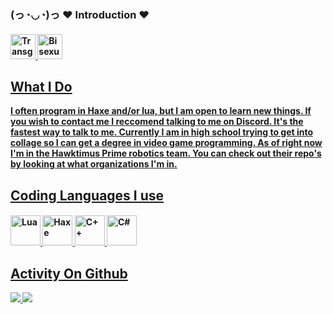 ### (っ◔◡◔)っ ♥ Introduction ♥
 <h4>   <a href="https://www.webmd.com/sex-relationships/what-is-transgender"><img title="Transgender" src="https://upload.wikimedia.org/wikipedia/commons/thumb/b/b0/Transgender_Pride_flag.svg/255px-Transgender_Pride_flag.svg.png" width="40"/>   <a href="https://www.apa.org/pi/lgbt/resources/bisexual"><img title="Bisexual" src="https://upload.wikimedia.org/wikipedia/commons/thumb/2/2a/Bisexual_Pride_Flag.svg/255px-Bisexual_Pride_Flag.svg.png" width="40"/>


## What I Do

I often program in Haxe and/or lua, but I am open to learn new things.
If you wish to contact me I reccomend talking to me on Discord. It's the fastest way to talk to me.
Currently I am in high school trying to get into collage so I can get a degree in video game programming.
As of right now I'm in the Hawktimus Prime robotics team. 
You can check out their repo's by looking at what organizations I'm in.

## Coding Languages I use
<h4>   <a href="https://lua.org"><img title="Lua" src="https://upload.wikimedia.org/wikipedia/commons/thumb/c/cf/Lua-Logo.svg/1200px-Lua-Logo.svg.png" width="48"/>   <a href="https://haxe.org"><img title="Haxe" src="https://cdn.jsdelivr.net/gh/devicons/devicon/icons/haxe/haxe-original.svg" width="48"/>  <a href="https://learn.microsoft.com/en-us/cpp/windows/latest-supported-vc-redist?view=msvc-170"><img title="C++" src="https://upload.wikimedia.org/wikipedia/commons/thumb/1/18/ISO_C%2B%2B_Logo.svg/120px-ISO_C%2B%2B_Logo.svg.png" width="48"> <a href="https://apps.microsoft.com/detail/9n4w6bhc0hml?hl=en-US&gl=US"><img title="C#" src="https://upload.wikimedia.org/wikipedia/commons/thumb/d/d2/C_Sharp_Logo_2023.svg/130px-C_Sharp_Logo_2023.svg.png" width="48"> </h4> 


## Activity On Github

![](https://github-readme-stats.vercel.app/api?username=LumixX-git&show_icons=true&theme=nord)
![](https://github-readme-stats.vercel.app/api/top-langs/?username=LumixX-git&layout=compact&show_icons=true&theme=nord)